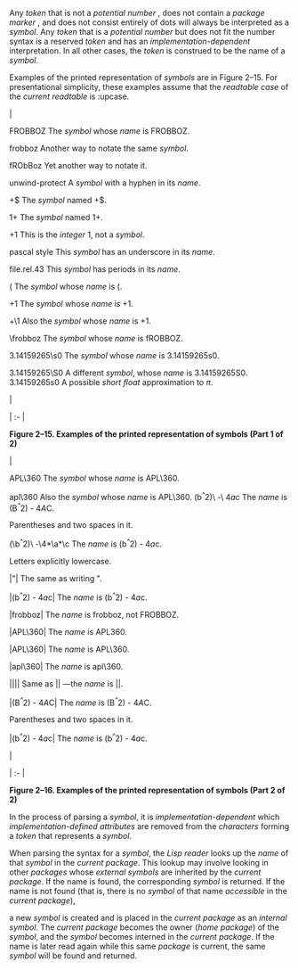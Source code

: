  



Any *token* that is not a *potential number* , does not contain a *package marker* , and does not consist entirely of dots will always be interpreted as a *symbol*. Any *token* that is a *potential number* but does not fit the number syntax is a reserved *token* and has an *implementation-dependent* interpretation. In all other cases, the *token* is construed to be the name of a *symbol*. 



Examples of the printed representation of *symbols* are in Figure 2–15. For presentational simplicity, these examples assume that the *readtable case* of the *current readtable* is :upcase. 



|<p>FROBBOZ The *symbol* whose *name* is FROBBOZ. </p><p>frobboz Another way to notate the same *symbol*. </p><p>fRObBoz Yet another way to notate it. </p><p>unwind-protect A *symbol* with a hyphen in its *name*. </p><p>+$ The *symbol* named +$. </p><p>1+ The *symbol* named 1+. </p><p>+1 This is the *integer* 1, not a *symbol*. </p><p>pascal style This *symbol* has an underscore in its *name*. </p><p>file.rel.43 This *symbol* has periods in its *name*. </p><p>\( The *symbol* whose *name* is (. </p><p>\+1 The *symbol* whose *name* is +1. </p><p>+\1 Also the *symbol* whose *name* is +1. </p><p>\frobboz The *symbol* whose *name* is fROBBOZ. </p><p>3\.14159265\s0 The *symbol* whose *name* is 3.14159265s0. </p><p>3\.14159265\S0 A different *symbol*, whose *name* is 3.14159265S0. 3.14159265s0 A possible *short float* approximation to *π*.</p>|

| :- |





**Figure 2–15. Examples of the printed representation of symbols (Part 1 of 2)** 











|<p>APL\\360 The *symbol* whose *name* is APL\360. </p><p>apl\\360 Also the <i>symbol</i> whose <i>name</i> is APL\360. \(b<i><sup>^</sup></i>2\)\ -\ 4*a*c The <i>name</i> is (B<i><sup>^</sup></i>2) - 4*A*C. </p><p>Parentheses and two spaces in it. </p><p>\(\b<i><sup>^</sup></i>2\)\ -\4*\a*\c The <i>name</i> is (b<i><sup>^</sup></i>2) - 4*a*c. </p><p>Letters explicitly lowercase. </p><p>|"| The same as writing \". </p><p>|(b<i><sup>^</sup></i>2) - 4*a*c| The <i>name</i> is (b<i><sup>^</sup></i>2) - 4*a*c. </p><p>|frobboz| The *name* is frobboz, not FROBBOZ. </p><p>|APL\360| The *name* is APL360. </p><p>|APL\\360| The *name* is APL\360. </p><p>|apl\\360| The *name* is apl\360. </p><p>|\|\|| Same as \|\| —the *name* is ||. </p><p>|(B<i><sup>^</sup></i>2) - 4*A*C| The <i>name</i> is (B<i><sup>^</sup></i>2) - 4*A*C. </p><p>Parentheses and two spaces in it. </p><p>|(b<i><sup>^</sup></i>2) - 4*a*c| The <i>name</i> is (b<i><sup>^</sup></i>2) - 4*a*c.</p>|

| :- |





**Figure 2–16. Examples of the printed representation of symbols (Part 2 of 2)** 



In the process of parsing a *symbol*, it is *implementation-dependent* which *implementation-defined attributes* are removed from the *characters* forming a *token* that represents a *symbol*. 



When parsing the syntax for a *symbol*, the *Lisp reader* looks up the *name* of that *symbol* in the *current package*. This lookup may involve looking in other *packages* whose *external symbols* are inherited by the *current package*. If the name is found, the corresponding *symbol* is returned. If the name is not found (that is, there is no *symbol* of that name *accessible* in the *current package*), 



a new *symbol* is created and is placed in the *current package* as an *internal symbol*. The *current package* becomes the owner (*home package*) of the *symbol*, and the *symbol* becomes interned in the *current package*. If the name is later read again while this same *package* is current, the same *symbol* will be found and returned. 



